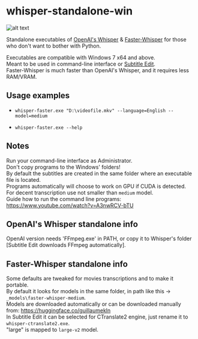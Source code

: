 # whisper-standalone-win

![alt text](https://i.imgur.com/DYVm3u6.png)

Standalone executables of [OpenAI's Whisper](https://github.com/openai/whisper) & [Faster-Whisper](https://github.com/guillaumekln/faster-whisper) for those who don't want to bother with Python.

Executables are compatible with Windows 7 x64 and above.    
Meant to be used in command-line interface or [Subtitle Edit](https://github.com/SubtitleEdit/subtitleedit).   
Faster-Whisper is much faster than OpenAI's Whisper, and it requires less RAM/VRAM.

## Usage examples
* `whisper-faster.exe "D:\videofile.mkv" --language=English --model=medium`   

* `whisper-faster.exe --help`

## Notes

Run your command-line interface as Administrator.   
Don't copy programs to the Windows' folders!   
By default the subtitles are created in the same folder where an executable file is located.   
Programs automatically will choose to work on GPU if CUDA is detected.   
For decent transcription use not smaller than `medium` model.   
Guide how to run the command line programs: https://www.youtube.com/watch?v=A3nwRCV-bTU
   
## OpenAI's Whisper standalone info

OpenAI version needs 'FFmpeg.exe' in PATH, or copy it to Whisper's folder [Subtitle Edit downloads FFmpeg automatically].
   
   
## Faster-Whisper standalone info

Some defaults are tweaked for movies transcriptions and to make it portable.   
By default it looks for models in the same folder, in path like this -> `_models\faster-whisper-medium`.   
Models are downloaded automatically or can be downloaded manually from: https://huggingface.co/guillaumekln   
In Subtitle Edit it can be selected for CTranslate2 engine, just rename it to `whisper-ctranslate2.exe`.   
"large" is mapped to `large-v2` model.
